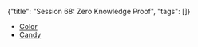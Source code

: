 {"title": "Session 68: Zero Knowledge Proof", "tags": []}
* [Color](https://en.wikipedia.org/wiki/Zero-knowledge_proof#Two_balls_and_the_colour-blind_friend)
* [Candy](https://hackernoon.com/eli5-zero-knowledge-proof-78a276db9eff)

